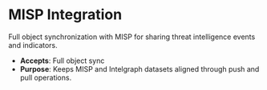 # MISP Integration

Full object synchronization with MISP for sharing threat intelligence events and indicators.

- **Accepts**: Full object sync
- **Purpose**: Keeps MISP and Intelgraph datasets aligned through push and pull operations.
